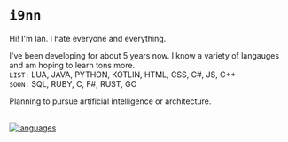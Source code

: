 # `i9nn`

Hi! I'm Ian. I hate everyone and everything.

I've been developing for about 5 years now. I know a variety of langauges and am hoping to learn tons more. 
<br>`LIST:` LUA, JAVA, PYTHON, KOTLIN, HTML, CSS, C#, JS, C++
<br>`SOON:` SQL, RUBY, C, F#, RUST, GO

Planning to pursue artificial intelligence or architecture. 

<br>[![languages](https://github-readme-stats.vercel.app/api/top-langs/?username=i9nn&theme=react&layout=compact&hide=cmake,swift,kotlin,objective-c,Vim+script,powershell,html&langs_count=10)](https://github.com/anuraghazra/github-readme-stats)
